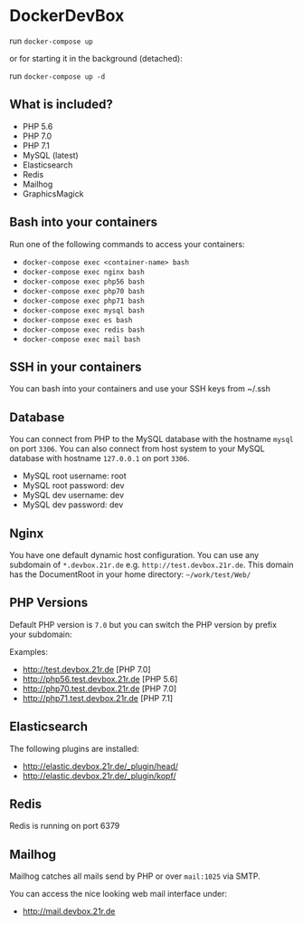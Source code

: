 # DockerDevBox

run `docker-compose up`

or for starting it in the background (detached):

run `docker-compose up -d`

## What is included?
- PHP 5.6
- PHP 7.0
- PHP 7.1
- MySQL (latest)
- Elasticsearch
- Redis
- Mailhog
- GraphicsMagick

## Bash into your containers
Run one of the following commands to access your containers:

- `docker-compose exec <container-name> bash`
- `docker-compose exec nginx bash`
- `docker-compose exec php56 bash`
- `docker-compose exec php70 bash`
- `docker-compose exec php71 bash`
- `docker-compose exec mysql bash`
- `docker-compose exec es bash`
- `docker-compose exec redis bash`
- `docker-compose exec mail bash`

## SSH in your containers
You can bash into your containers and use your SSH keys from ~/.ssh

## Database
You can connect from PHP to the MySQL database with the hostname `mysql` on port `3306`.
You can also connect from host system to your MySQL database with hostname `127.0.0.1` on port `3306`.

- MySQL root username: root
- MySQL root password: dev
- MySQL dev username: dev
- MySQL dev password: dev

## Nginx
You have one default dynamic host configuration. You can use any subdomain of `*.devbox.21r.de` e.g. `http://test.devbox.21r.de`.
This domain has the DocumentRoot in your home directory: `~/work/test/Web/`

## PHP Versions
Default PHP version is `7.0` but you can switch the PHP version by prefix your subdomain:

Examples:
- http://test.devbox.21r.de [PHP 7.0]
- http://php56.test.devbox.21r.de [PHP 5.6]
- http://php70.test.devbox.21r.de [PHP 7.0]
- http://php71.test.devbox.21r.de [PHP 7.1]

## Elasticsearch
The following plugins are installed:
- http://elastic.devbox.21r.de/_plugin/head/
- http://elastic.devbox.21r.de/_plugin/kopf/

## Redis
Redis is running on port 6379

## Mailhog
Mailhog catches all mails send by PHP or over `mail:1025` via SMTP.

You can access the nice looking web mail interface under:

- http://mail.devbox.21r.de